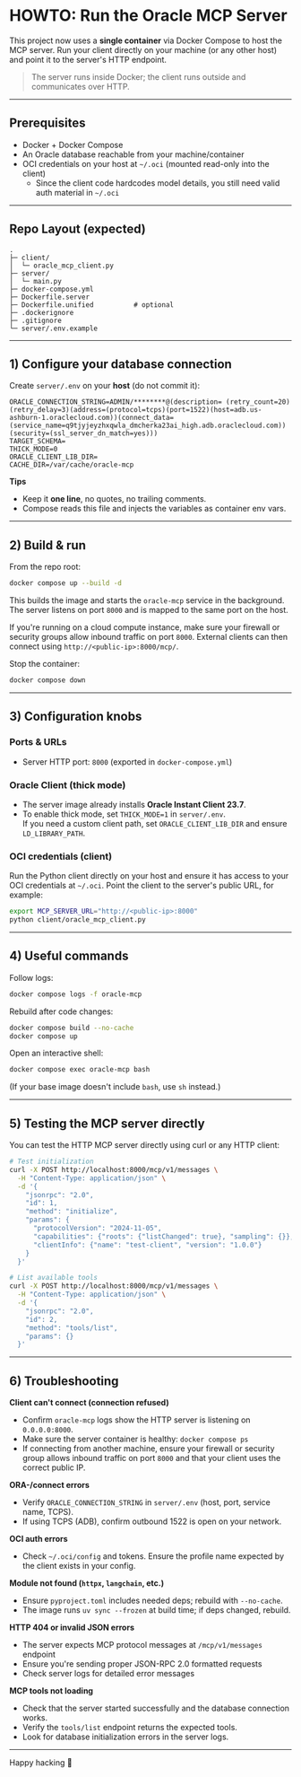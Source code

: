 # HOWTO: Run the Oracle MCP Server

This project now uses a **single container** via Docker Compose to host the MCP
server. Run your client directly on your machine (or any other host) and point
it to the server's HTTP endpoint.

> The server runs inside Docker; the client runs outside and communicates over
> HTTP.

---

## Prerequisites

- Docker + Docker Compose
- An Oracle database reachable from your machine/container
- OCI credentials on your host at `~/.oci` (mounted read-only into the client)
  - Since the client code hardcodes model details, you still need valid auth material in `~/.oci`

---

## Repo Layout (expected)

```
.
├─ client/
│  └─ oracle_mcp_client.py
├─ server/
│  └─ main.py
├─ docker-compose.yml
├─ Dockerfile.server
├─ Dockerfile.unified          # optional
├─ .dockerignore
├─ .gitignore
└─ server/.env.example
```

---

## 1) Configure your database connection

Create `server/.env` on your **host** (do not commit it):

```env
ORACLE_CONNECTION_STRING=ADMIN/********@(description= (retry_count=20)(retry_delay=3)(address=(protocol=tcps)(port=1522)(host=adb.us-ashburn-1.oraclecloud.com))(connect_data=(service_name=q9tjyjeyzhxqwla_dmcherka23ai_high.adb.oraclecloud.com))(security=(ssl_server_dn_match=yes)))
TARGET_SCHEMA=
THICK_MODE=0
ORACLE_CLIENT_LIB_DIR=
CACHE_DIR=/var/cache/oracle-mcp
```

**Tips**
- Keep it **one line**, no quotes, no trailing comments.
- Compose reads this file and injects the variables as container env vars.

---

## 2) Build & run

From the repo root:

```bash
docker compose up --build -d
```

This builds the image and starts the `oracle-mcp` service in the background.
The server listens on port `8000` and is mapped to the same port on the host.

If you're running on a cloud compute instance, make sure your firewall or
security groups allow inbound traffic on port `8000`. External clients can then
connect using `http://<public-ip>:8000/mcp/`.

Stop the container:

```bash
docker compose down
```

---

## 3) Configuration knobs

### Ports & URLs
- Server HTTP port: `8000` (exported in `docker-compose.yml`)

### Oracle Client (thick mode)
- The server image already installs **Oracle Instant Client 23.7**.
- To enable thick mode, set `THICK_MODE=1` in `server/.env`.  
  If you need a custom client path, set `ORACLE_CLIENT_LIB_DIR` and ensure `LD_LIBRARY_PATH`.

### OCI credentials (client)
Run the Python client directly on your host and ensure it has access to your
OCI credentials at `~/.oci`. Point the client to the server's public URL, for
example:

```bash
export MCP_SERVER_URL="http://<public-ip>:8000"
python client/oracle_mcp_client.py
```

---

## 4) Useful commands

Follow logs:

```bash
docker compose logs -f oracle-mcp
```

Rebuild after code changes:

```bash
docker compose build --no-cache
docker compose up
```

Open an interactive shell:

```bash
docker compose exec oracle-mcp bash
```

(If your base image doesn't include `bash`, use `sh` instead.)

---

## 5) Testing the MCP server directly

You can test the HTTP MCP server directly using curl or any HTTP client:

```bash
# Test initialization
curl -X POST http://localhost:8000/mcp/v1/messages \
  -H "Content-Type: application/json" \
  -d '{
    "jsonrpc": "2.0",
    "id": 1,
    "method": "initialize",
    "params": {
      "protocolVersion": "2024-11-05",
      "capabilities": {"roots": {"listChanged": true}, "sampling": {}},
      "clientInfo": {"name": "test-client", "version": "1.0.0"}
    }
  }'

# List available tools
curl -X POST http://localhost:8000/mcp/v1/messages \
  -H "Content-Type: application/json" \
  -d '{
    "jsonrpc": "2.0",
    "id": 2,
    "method": "tools/list",
    "params": {}
  }'
```

---

## 6) Troubleshooting

**Client can't connect (connection refused)**
- Confirm `oracle-mcp` logs show the HTTP server is listening on `0.0.0.0:8000`.
- Make sure the server container is healthy: `docker compose ps`
- If connecting from another machine, ensure your firewall or security group allows inbound traffic on port `8000` and that your client uses the correct public IP.

**ORA-/connect errors**
- Verify `ORACLE_CONNECTION_STRING` in `server/.env` (host, port, service name, TCPS).
- If using TCPS (ADB), confirm outbound 1522 is open on your network.

**OCI auth errors**
- Check `~/.oci/config` and tokens. Ensure the profile name expected by the client exists in your config.

**Module not found (`httpx`, `langchain`, etc.)**
- Ensure `pyproject.toml` includes needed deps; rebuild with `--no-cache`.
- The image runs `uv sync --frozen` at build time; if deps changed, rebuild.

**HTTP 404 or invalid JSON errors**
- The server expects MCP protocol messages at `/mcp/v1/messages` endpoint
- Ensure you're sending proper JSON-RPC 2.0 formatted requests
- Check server logs for detailed error messages

**MCP tools not loading**
- Check that the server started successfully and the database connection works.
- Verify the `tools/list` endpoint returns the expected tools.
- Look for database initialization errors in the server logs.

---
Happy hacking 🚀
